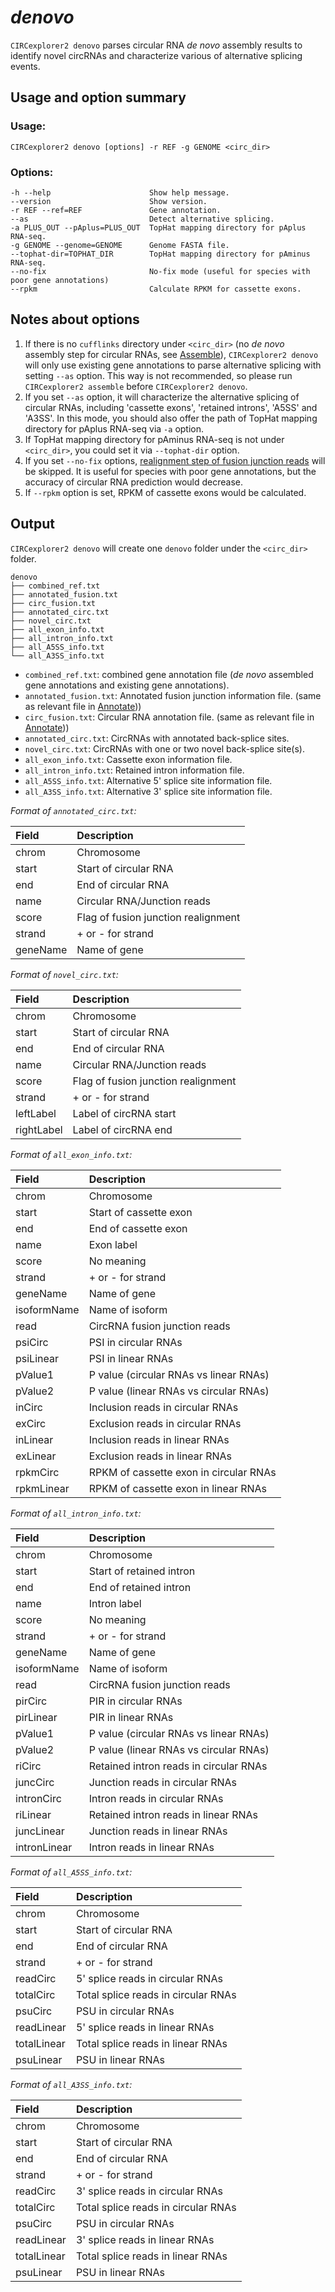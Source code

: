 # *denovo*

`CIRCexplorer2 denovo` parses circular RNA *de novo* assembly results to identify novel circRNAs and characterize various of alternative splicing events.

## Usage and option summary

### Usage:

```
CIRCexplorer2 denovo [options] -r REF -g GENOME <circ_dir>
```

### Options:

```
-h --help                      Show help message.
--version                      Show version.
-r REF --ref=REF               Gene annotation.
--as                           Detect alternative splicing.
-a PLUS_OUT --pAplus=PLUS_OUT  TopHat mapping directory for pAplus RNA-seq.
-g GENOME --genome=GENOME      Genome FASTA file.
--tophat-dir=TOPHAT_DIR        TopHat mapping directory for pAminus RNA-seq.
--no-fix                       No-fix mode (useful for species with poor gene annotations)
--rpkm                         Calculate RPKM for cassette exons.
```

## Notes about options

1. If there is no `cufflinks` directory under `<circ_dir>` (no *de novo* assembly step for circular RNAs, see [Assemble](../modules/assemble.md)), `CIRCexplorer2 denovo` will only use existing gene annotations to parse alternative splicing with setting `--as` option. This way is not recommended, so please run `CIRCexplorer2 assemble` before `CIRCexplorer2 denovo`.
2. If you set `--as` option, it will characterize the alternative splicing of circular RNAs, including 'cassette exons', 'retained introns', 'A5SS' and 'A3SS'. In this mode, you should also offer the path of TopHat mapping directory for pAplus RNA-seq via `-a` option.
3. If TopHat mapping directory for pAminus RNA-seq is not under `<circ_dir>`, you could set it via `--tophat-dir` option.
4. If you set `--no-fix` options, [realignment step of fusion junction reads](http://www.sciencedirect.com/science/article/pii/S0092867414011118) will be skipped. It is useful for species with poor gene annotations, but the accuracy of circular RNA prediction would decrease.
5. If `--rpkm` option is set, RPKM of cassette exons would be calculated.

## Output

`CIRCexplorer2 denovo` will create one `denovo` folder under the `<circ_dir>` folder.

```
denovo
├── combined_ref.txt
├── annotated_fusion.txt
├── circ_fusion.txt
├── annotated_circ.txt
├── novel_circ.txt
├── all_exon_info.txt
├── all_intron_info.txt
├── all_A5SS_info.txt
└── all_A3SS_info.txt
```

* `combined_ref.txt`: combined gene annotation file (*de novo* assembled gene annotations and existing gene annotations).
* `annotated_fusion.txt`: Annotated fusion junction information file. (same as relevant file in [Annotate](../modules/annotate.md)))
* `circ_fusion.txt`: Circular RNA annotation file. (same as relevant file in [Annotate](../modules/annotate.md)))
* `annotated_circ.txt`: CircRNAs with annotated back-splice sites.
* `novel_circ.txt`: CircRNAs with one or two novel back-splice site(s).
* `all_exon_info.txt`: Cassette exon information file.
* `all_intron_info.txt`: Retained intron information file.
* `all_A5SS_info.txt`: Alternative 5' splice site information file.
* `all_A3SS_info.txt`: Alternative 3' splice site information file.

*Format of `annotated_circ.txt`:*

| Field       | Description                           |
| :---------- | :------------------------------------ |
| chrom       | Chromosome                            |
| start       | Start of circular RNA                 |
| end         | End of circular RNA                   |
| name        | Circular RNA/Junction reads           |
| score       | Flag of fusion junction realignment   |
| strand      | + or - for strand                     |
| geneName    | Name of gene                          |

*Format of `novel_circ.txt`:*

| Field       | Description                           |
| :---------- | :------------------------------------ |
| chrom       | Chromosome                            |
| start       | Start of circular RNA                 |
| end         | End of circular RNA                   |
| name        | Circular RNA/Junction reads           |
| score       | Flag of fusion junction realignment   |
| strand      | + or - for strand                     |
| leftLabel   | Label of circRNA start                |
| rightLabel  | Label of circRNA end                  |

*Format of `all_exon_info.txt`:*

| Field       | Description                           |
| :---------- | :------------------------------------ |
| chrom       | Chromosome                            |
| start       | Start of cassette exon                |
| end         | End of cassette exon                  |
| name        | Exon label                            |
| score       | No meaning                            |
| strand      | + or - for strand                     |
| geneName    | Name of gene                          |
| isoformName | Name of isoform                       |
| read        | CircRNA fusion junction reads         |
| psiCirc     | PSI in circular RNAs                  |
| psiLinear   | PSI in linear RNAs                    |
| pValue1     | P value (circular RNAs vs linear RNAs)|
| pValue2     | P value (linear RNAs vs circular RNAs)|
| inCirc      | Inclusion reads in circular RNAs      |
| exCirc      | Exclusion reads in circular RNAs      |
| inLinear    | Inclusion reads in linear RNAs        |
| exLinear    | Exclusion reads in linear RNAs        |
| rpkmCirc    | RPKM of cassette exon in circular RNAs|
| rpkmLinear  | RPKM of cassette exon in linear RNAs  |

*Format of `all_intron_info.txt`:*

| Field       | Description                           |
| :---------- | :------------------------------------ |
| chrom       | Chromosome                            |
| start       | Start of retained intron              |
| end         | End of retained intron                |
| name        | Intron label                          |
| score       | No meaning                            |
| strand      | + or - for strand                     |
| geneName    | Name of gene                          |
| isoformName | Name of isoform                       |
| read        | CircRNA fusion junction reads         |
| pirCirc     | PIR in circular RNAs                  |
| pirLinear   | PIR in linear RNAs                    |
| pValue1     | P value (circular RNAs vs linear RNAs)|
| pValue2     | P value (linear RNAs vs circular RNAs)|
| riCirc      | Retained intron reads in circular RNAs|
| juncCirc    | Junction reads in circular RNAs       |
| intronCirc  | Intron reads in circular RNAs         |
| riLinear    | Retained intron reads in linear RNAs  |
| juncLinear  | Junction reads in linear RNAs         |
| intronLinear| Intron reads in linear RNAs           |

*Format of `all_A5SS_info.txt`:*

| Field       | Description                           |
| :---------- | :------------------------------------ |
| chrom       | Chromosome                            |
| start       | Start of circular RNA                 |
| end         | End of circular RNA                   |
| strand      | + or - for strand                     |
| readCirc    | 5' splice reads in circular RNAs      |
| totalCirc   | Total splice reads in circular RNAs   |
| psuCirc     | PSU in circular RNAs                  |
| readLinear  | 5' splice reads in linear RNAs        |
| totalLinear | Total splice reads in linear RNAs     |
| psuLinear   | PSU in linear RNAs                    |

*Format of `all_A3SS_info.txt`:*

| Field       | Description                           |
| :---------- | :------------------------------------ |
| chrom       | Chromosome                            |
| start       | Start of circular RNA                 |
| end         | End of circular RNA                   |
| strand      | + or - for strand                     |
| readCirc    | 3' splice reads in circular RNAs      |
| totalCirc   | Total splice reads in circular RNAs   |
| psuCirc     | PSU in circular RNAs                  |
| readLinear  | 3' splice reads in linear RNAs        |
| totalLinear | Total splice reads in linear RNAs     |
| psuLinear   | PSU in linear RNAs                    |
